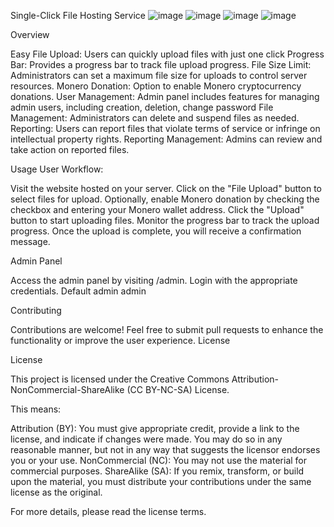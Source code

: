 Single-Click File Hosting Service
![image](https://github.com/Hansat04/Single-Click-File-Hosting-Script/assets/166753727/8c95aec4-43a2-4e06-8662-be48025b1cfa)
![image](https://github.com/Hansat04/Single-Click-File-Hosting-Script/assets/166753727/b7fbfaef-c444-4c10-8268-bc5d2950a743)
![image](https://github.com/Hansat04/Single-Click-File-Hosting-Script/assets/166753727/fbd424ff-a554-4397-9253-bdfdd9cfbebd)
![image](https://github.com/Hansat04/Single-Click-File-Hosting-Script/assets/166753727/23e09760-563f-4107-a8ba-603ba74931a9)


Overview


Easy File Upload: Users can quickly upload files with just one click
Progress Bar: Provides a progress bar to track file upload progress.
File Size Limit: Administrators can set a maximum file size for uploads to control server resources.
Monero Donation: Option to enable Monero cryptocurrency donations.
User Management: Admin panel includes features for managing admin users, including creation, deletion, change password
File Management: Administrators can delete and suspend files as needed.
Reporting: Users can report files that violate terms of service or infringe on intellectual property rights.
Reporting Management: Admins can review and take action on reported files.


Usage
User Workflow:

Visit the website hosted on your server.
Click on the "File Upload" button to select files for upload.
Optionally, enable Monero donation by checking the checkbox and entering your Monero wallet address.
Click the "Upload" button to start uploading files.
Monitor the progress bar to track the upload progress.
Once the upload is complete, you will receive a confirmation message.

Admin Panel

Access the admin panel by visiting /admin.
Login with the appropriate credentials.
Default admin admin
   

Contributing

Contributions are welcome! Feel free to submit pull requests to enhance the functionality or improve the user experience.
License

License

This project is licensed under the Creative Commons Attribution-NonCommercial-ShareAlike (CC BY-NC-SA) License.

This means:

Attribution (BY): You must give appropriate credit, provide a link to the license, and indicate if changes were made. You may do so in any reasonable manner, but not in any way that suggests the licensor endorses you or your use.
NonCommercial (NC): You may not use the material for commercial purposes.
ShareAlike (SA): If you remix, transform, or build upon the material, you must distribute your contributions under the same license as the original.

For more details, please read the license terms.
